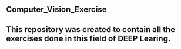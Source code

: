 ## Computer_Vision_Exercise

## This repository was created to contain all the exercises done in this field of DEEP Learing.
